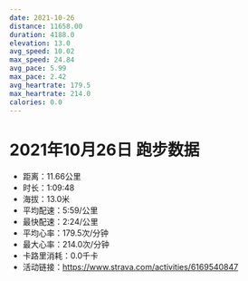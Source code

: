 ```yaml
---
date: 2021-10-26
distance: 11658.00
duration: 4188.0
elevation: 13.0
avg_speed: 10.02
max_speed: 24.84
avg_pace: 5.99
max_pace: 2.42
avg_heartrate: 179.5
max_heartrate: 214.0
calories: 0.0
---
```


# 2021年10月26日 跑步数据

- 距离：11.66公里
- 时长：1:09:48
- 海拔：13.0米
- 平均配速：5:59/公里
- 最快配速：2:24/公里
- 平均心率：179.5次/分钟
- 最大心率：214.0次/分钟
- 卡路里消耗：0.0千卡
- 活动链接：https://www.strava.com/activities/6169540847
